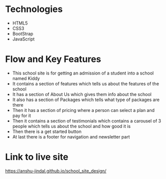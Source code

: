# Technologies

- HTML5
- CSS3
- BootStrap
- JavaScript

# Flow and Key Features

- This school site is for getting an admission of a student into a school named Kiddy
- It contains a section of features which tells us about the features of the school
- It has a section of About Us which gives them info about the school
- It also has a section of Packages which tells what type of packages are there
- Then it has a section of pricing where a person can select a plan and pay for it
- Then it contains a section of testimonials which contains a carousel of 3 people which tells us about the school and how good it is
- Then there is a get started button
- At last there is a footer for navigation and newsletter part

# Link to live site

https://anshu-jindal.github.io/school_site_design/
